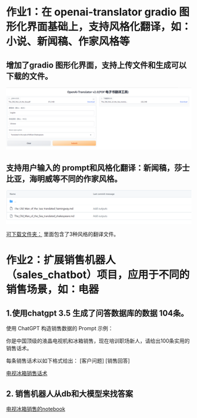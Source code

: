 # 作业1：在 openai-translator gradio 图形化界面基础上，支持风格化翻译，如：小说、新闻稿、作家风格等

## 增加了gradio 图形化界面，支持上传文件和生成可以下载的文件。
![translator-v2-gradio](./homework-images/translatorv2-demo.png)

## 支持用户输入的 prompt和风格化翻译：新闻稿，莎士比亚，海明威等不同的作家风格。
![translatorv2-outpputs](./homework-images/translatorv2-outputs.png)

[可下载文件夹：](https://github.com/sycao5/openai-quickstart/tree/yang-translator-v2/openai-translator/outputs) 里面包含了3种风格的翻译文件。

# 作业2：扩展销售机器人（sales_chatbot）项目，应用于不同的销售场景，如：电器

## 1.使用chatgpt 3.5 生成了问答数据库的数据 104条。

使用 ChatGPT 构造销售数据的 Prompt 示例：


你是中国顶级的液晶电视机和冰箱销售，现在培训职场新人，请给出100条实用的销售话术。

每条销售话术以如下格式给出：
[客户问题]
[销售回答]

[电视冰箱销售话术](https://github.com/sycao5/openai-quickstart/blob/yang-translator-v2/langchain/sales_chatbot/electron_sales_data.txt)

## 2. 销售机器人从db和大模型来找答案

[电视冰箱销售的notebook](https://github.com/sycao5/openai-quickstart/blob/yang-translator-v2/langchain/sales_chatbot/sales_electrons.ipynb)

